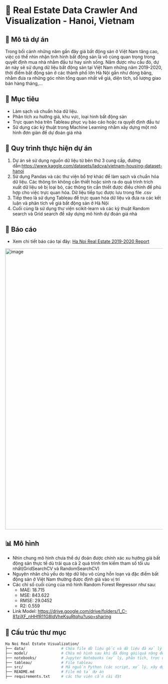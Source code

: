 # 🏡 Real Estate Data Crawler And Visualization - Hanoi, Vietnam

## 📖 Mô tả dự án
Trong bối cảnh những năm gần đây giá bất động sản ở Việt Nam tăng cao, việc có thể nhìn nhận tình hình bất động sản là vô cùng quan trọng trong quyết định mua nhà nhằm đầu tư hay sinh sống. Nắm được nhu cầu đó, dự án này sẽ sử dụng dữ liệu bất động sản tại Việt Nam những năm 2019-2020, thời điểm bất động sản ở các thành phố lớn Hà Nội gần như đóng băng, nhằm đưa ra những góc nhìn tổng quan nhất về giá, diện tích, số lượng giao bán hàng tháng,...

## 🎯 Mục tiêu
- Làm sạch và chuẩn hóa dữ liệu.
- Phân tích xu hướng giá, khu vực, loại hình bất động sản
- Trực quan hóa trên Tableau phục vụ báo cáo hoặc ra quyết định đầu tư
- Sử dụng các kỹ thuật trong Machine Learning nhằm xây dựng một mô hình đơn giản để dự đoán giá nhà

## 📅 Quy trình thực hiện dự án
1. Dự án sẽ sử dụng nguồn dữ liệu từ bên thứ 3 cung cấp, đường dẫn:https://www.kaggle.com/datasets/ladcva/vietnam-housing-dataset-hanoi
2. Sử dụng Pandas và các thư viện bổ trợ khác để làm sạch và chuẩn hóa dữ liệu. Các thông tin không cần thiết hoặc sinh ra do quá trình trích xuất dữ liệu sẽ bị loại bỏ, các thông tin cần thiết được điều chỉnh để phù hợp cho việc trực quan hóa. Dữ liệu tiếp tục được lưu trong file .csv
3. Tiếp theo là sử dụng Tableau để trực quan hóa dữ liệu và đưa ra các kết luận và phân tích về giá bất động sản ở Hà Nội
4. Cuối cùng là sử dụng thư viện scikit-learn và các kỹ thuật Random search và Grid search để xây dựng mô hình dự đoán giá nhà

## 📸 Báo cáo
- Xem chi tiết báo cáo tại đây: [Ha Noi Real Estate 2019-2020 Report](https://public.tableau.com/views/HaNoiRealEstateReport/BocotnhhnhBSHNi?:language=en-US&:sid=&:redirect=auth&:display_count=n&:origin=viz_share_link)
<img width="1602" height="897" alt="image" src="https://github.com/user-attachments/assets/5b29546c-97fd-4746-978c-eaedcb61291a" />

## 📊 Mô hình 
- Nhìn chung mô hình chưa thể dự đoán được chính xác xu hướng giá bất động sản thực tế dù trải qua cả 2 quá trình tìm kiếm tham số tối ưu nhất(GridSearchCV và RandomSearchCV)
- Nguyên nhân chủ yếu do tệp dữ liệu vô cùng hỗn loạn và đặc điểm bất động sản ở Việt Nam thường được định giá vào vị trí 
- Các chỉ số cuối cùng của mô hình Random Forest Regressor như sau:
    - MAE: 18.715
    - MSE: 843.622
    - RMSE: 29.0452
    - R2: 0.559
- Link Model: https://drive.google.com/drive/folders/1_C-81ziXF_nHHfR11G8ldVheKsuRtqhu?usp=sharing
## 📂 Cấu trúc thư mục
```bash
Ha Noi Real Estate Visualization/
├── data/                # Chứa file dữ liệu gốc và dữ liệu đã xử lý
├── model/               # Chứa mô hình sau khi đã đóng gói(quá nặng để push lên github)
├── notebooks/           # Jupyter Notebooks (xử lý, phân tích, trực quan)
├── tableau/             # File tableau
├── src/                 # Mã nguồn Python (các script, xử lý, xây dựng mô hình,...)
├── README.md            # File mô tả dự án
├── requirements.txt     # các thư viện cần cài đặt
